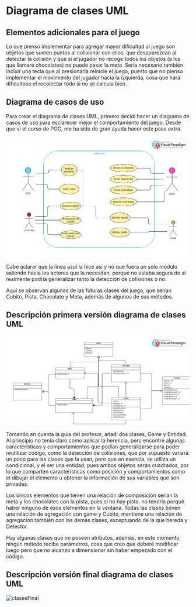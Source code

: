 # Diagrama de clases UML

## Elementos adicionales para el juego
Lo que pienso implementar para agregar mayor dificultad al juego son objetos que sumen puntos al colisionar con ellos, que desaparezcan al detectar la colisión y que si el jugador no recoge todos los objetos (a los que llamaré chocolates) no puede pasar la meta. Sería necesario también incluir una tecla que al presionarla reinicie el juego, puesto que no pienso implementar el movimiento del jugador hacia la izquierda, cosa que hará dificultoso el recolectar todo si no se calcula bien.

## Diagrama de casos de uso
Para crear el diagrama de clases UML, primero decidí hacer un diagrama de casos de uso para esclarecer mejor el comportamiento del juego. Desde que vi el curso de POO, me ha sido de gran ayuda hacer este paso extra.

![casos_de_uso](https://github.com/hacUPB/sc-2420-eval-u3-SofiaLezcanoArenas/blob/main/DiagramaClasesUML/pista%20casos%20uso.png)

Cabe aclarar que la línea azul la hice así y no que fuera un solo módulo saliendo hacia los actores que la necesitan, porque no estaba segura de si realmente podría generalizar tanto la detección de colisiones o no.

Aquí se observan algunas de las futuras clases del juego, que serían Cubito, Pista, Chocolate y Meta, además de algunos de sus métodos.

## Descripción primera versión diagrama de clases UML
![clases](https://github.com/hacUPB/sc-2420-eval-u3-SofiaLezcanoArenas/blob/main/DiagramaClasesUML/planta%20clases.png)

Tomando en cuenta la guía del profesor, añadí dos clases, Game y Entidad. Al principio no tenía claro como aplicar la herencia, pero encontré algunas características y comportamientos que podían generalizarse para poder reutilizar código, como la detección de colisiones, que por supuesto variará un poco para las clases que la usan, pero que en esencia, se utiliza un condicional, y el ser una entidad, pues ambos objetos serán cuadrados, por lo que comparten características como posición y comportamientos como el dibujar el elemento u obtener la información de sus variables que son privadas.

Los únicos elementos que tienen una relación de composición serían la meta y los chocolates con la pista, pues si no hay pista, no tendría porqué haber ninguno de esos elementos en la ventana. Todas las clases tienen una relación de agregación con game y Cubito, mantiene una relación de agregación también con las demás clases, exceptuando de la que hereda y Detector.

Hay algunas clases que no poseen atributos, además, en este momento ningún método recibe parámetros, cosa que creo que deberé modificar luego pero que no alcanzo a dimensionar sin haber empezado con el código.

## Descripción versión final diagrama de clases UML
![clasesFinal]()

